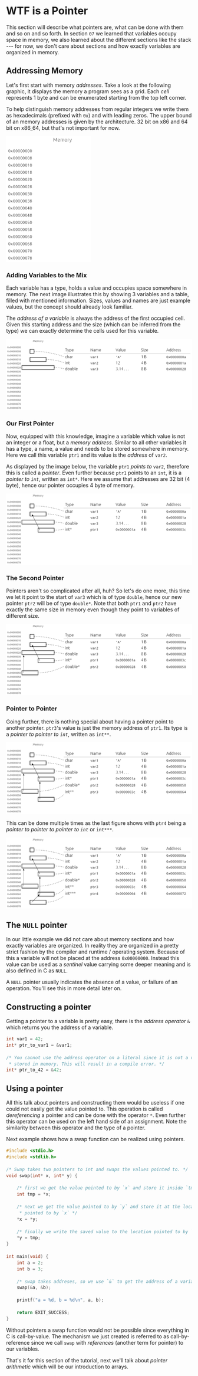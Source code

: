 # WTF is a Pointer

This section will describe what pointers are, what can be done with them and so
on and so forth. In section `07` we learned that variables occupy space in
memory, we also learned about the different sections like the stack --- for
now, we don't care about sections and how exactly variables are organized in
memory.

## Addressing Memory

Let's first start with memory *addresses*. Take a look at the following
graphic, it displays the memory a program sees as a grid. Each *cell*
represents 1 byte and can be enumerated starting from the top left corner.

To help distinguish memory addresses from regular integers we write them as
hexadecimals (prefixed with `0x`) and with leading zeros. The upper bound of an
memory addresses is given by the architecture. 32 bit on x86 and 64 bit on
x86_64, but that's not important for now.

<img alt="Memory-0" src="gfx/memory-0.png" width="231" />

### Adding Variables to the Mix

Each variable has a type, holds a value and occupies space somewhere in memory.
The next image illustrates this by showing 3 variables and a table, filled with
mentioned information. Sizes, values and names are just example values, but the
concept should already look familiar.

The *address of a variable* is always the address of the first occupied cell.
Given this starting address and the size (which can be inferred from the type)
we can exactly determine the cells used for this variable.

![Memory-1](gfx/memory-1.png)

### Our First Pointer

Now, equipped with this knowledge, imagine a variable which value is not an
integer or a float, but a *memory address*. Similar to all other variables it
has a type, a name, a value and needs to be stored somewhere in memory. Here we
call this variable `ptr1` and its value is the *address* of `var2`.

As displayed by the image below, the variable `ptr1` *points to* `var2`,
therefore this is called a *pointer*. Even further because `ptr1` points to an
`int`, it is a *pointer to `int`*, written as `int*`. Here we assume that
addresses are 32 bit (4 byte), hence our pointer occupies 4 byte of memory.

![Memory-2](gfx/memory-2.png)

### The Second Pointer

Pointers aren't so complicated after all, huh? So let's do one more, this time
we let it point to the start of `var3` which is of type `double`, hence our new
pointer `ptr2` will be of type `double*`. Note that both `ptr1` and `ptr2` have
exactly the same size in memory even though they point to variables of
different size.

![Memory-3](gfx/memory-3.png)

### Pointer to Pointer

Going further, there is nothing special about having a pointer point to another
pointer. `ptr3`'s value is just the memory address of `ptr1`. Its type is a
*pointer to pointer to `int`*, written as `int**`.

![Memory-4](gfx/memory-4.png)

This can be done multiple times as the last figure shows with `ptr4` being a
*pointer to pointer to pointer to `int`* or `int***`.

![Memory-5](gfx/memory-5.png)

## The `NULL` pointer

In our little example we did not care about memory sections and how exactly
variables are organized. In reality they are organized in a pretty strict
fashion by the compiler and runtime / operating system. Because of this a
variable will not be placed at the address `0x00000000`. Instead this value can
be used as a *sentinel* value carrying some deeper meaning and is also defined
in C as `NULL`.

A `NULL` pointer usually indicates the absence of a value, or failure of an
operation. You'll see this in more detail later on.

## Constructing a pointer

Getting a pointer to a variable is pretty easy, there is the *address operator*
`&` which returns you the address of a variable.

```c
int var1 = 42;
int* ptr_to_var1 = &var1;

/* You cannot use the address operator on a literal since it is not a variable
 * stored in memory. This will result in a compile error. */
int* ptr_to_42 = &42;
```

## Using a pointer

All this talk about pointers and constructing them would be useless if one
could not easily get the value pointed to. This operation is called
*dereferencing* a pointer and can be done with the operator `*`. Even further
this operator can be used on the left hand side of an assignment. Note the
similarity between this operator and the type of a pointer.

Next example shows how a swap function can be realized using pointers.

```c
#include <stdio.h>
#include <stdlib.h>

/* Swap takes two pointers to int and swaps the values pointed to. */
void swap(int* x, int* y) {

    /* first we get the value pointed to by `x` and store it inside `tmp` */
    int tmp = *x;

    /* next we get the value pointed to by `y` and store it at the location
     * pointed to by `x` */
    *x = *y;

    /* finally we write the saved value to the location pointed to by `y` */
    *y = tmp;
}

int main(void) {
    int a = 2;
    int b = 3;

    /* swap takes addreses, so we use `&` to get the address of a variable */
    swap(&a, &b);

    printf("a = %d, b = %d\n", a, b);

    return EXIT_SUCCESS;
}
```

Without pointers a swap function would not be possible since everything in C is
call-by-value. The mechanism we just created is referred to as
call-by-reference since we call `swap` with *references* (another term for
pointer) to our variables.

That's it for this section of the tutorial, next we'll talk about *pointer
arithmetic* which will be our introduction to arrays.
